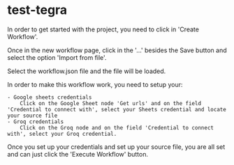 # test-tegra

In order to get started with the project, you need to click in 'Create Workflow'.

Once in the new workflow page, click in the '...' besides the Save button and select the option 'Import from file'.

Select the workflow.json file and the file will be loaded.

In order to make this workflow work, you need to setup your:

    - Google sheets credentials
        Click on the Google Sheet node 'Get urls' and on the field 'Credential to connect with', select your Sheets credential and locate your source file
    - Groq credentials
        Click on the Groq node and on the field 'Credential to connect with', select your Groq credential.

Once you set up your credentials and set up your source file, you are all set and can just click the 'Execute Workflow' button.